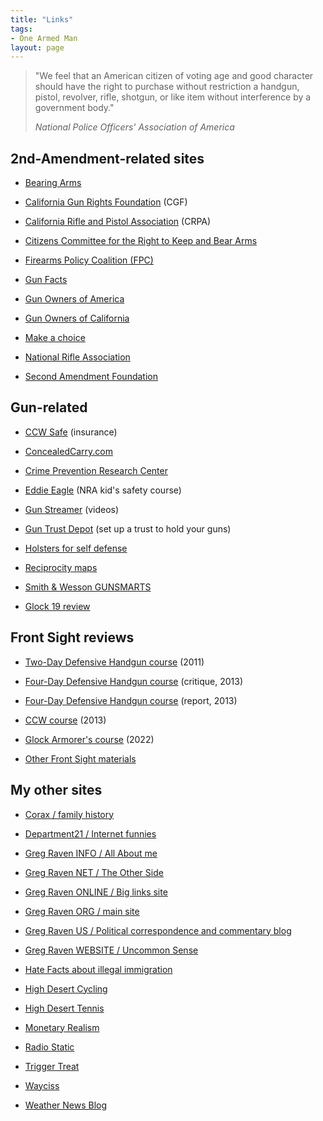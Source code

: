 ```yaml
---
title: "Links"
tags:
- One Armed Man
layout: page
---
```


> "We feel that an American citizen of voting age and good character should have the right to purchase without restriction a handgun, pistol, revolver, rifle, shotgun, or like item without interference by a government body."
>
> <cite>National Police Officers' Association of America</cite>

## 2nd-Amendment-related sites

- [Bearing Arms](https://bearingarms.com/)

- [California Gun Rights Foundation](https://www.cagunrights.org/) (CGF)

- [California Rifle and Pistol Association](https://crpa.org) (CRPA)

- [Citizens Committee for the Right to Keep and Bear Arms](https://www.ccrkba.org)

- [Firearms Policy Coalition (FPC)](https://www.firearmspolicy.org/)

- [Gun Facts](https://www.gunfacts.info/)

- [Gun Owners of America](https://gunowners.org)

- [Gun Owners of California](https://www.gunownersca.com)

- [Make a choice](https://a-human-right.com/)

- [National Rifle Association](https://www.nra.org/)

- [Second Amendment Foundation](https://www.saf.org)

## Gun-related

- [CCW Safe](https://ccwsafe.com) (insurance)

- [ConcealedCarry.com](https://www.concealedcarry.com)

- [Crime Prevention Research Center](https://crimeresearch.org/)

- [Eddie Eagle](https://eddieeagle.nra.org) (NRA kid's safety course)

- [Gun Streamer](https://gunstreamer.com) (videos)

- [Gun Trust Depot](https://guntrustdepot.com/) (set up a trust to hold your guns)

- [Holsters for self defense](https://ammo.com/articles/holsters-self-defense-carrying-concealed)

- [Reciprocity maps](https://www.usacarry.com/concealed_carry_permit_reciprocity_maps.html)

- [Smith & Wesson GUNSMARTS](https://www.smith-wesson.com/gunsmarts/)

- [Glock 19 review](https://www.glocknut.com/reviews/handgun-comparison/index.html)

## Front Sight reviews

- [Two-Day Defensive Handgun course](https://www.heeled.website/reviews/20110920-front-sight-2-day/) (2011)

- [Four-Day Defensive Handgun course](https://www.heeled.website/reviews/20130503-front-sight-4-day/) (critique, 2013)

- [Four-Day Defensive Handgun course](https://www.heeled.website/reviews/20130506-front-sight-2013/) (report, 2013)

- [CCW course](https://www.heeled.website/reviews/20130507-front-sight-ccw/index.php) (2013)

- [Glock Armorer's course](https://www.heeled.website/reviews/20220223-fs-glock-armorer-course/) (2022)

- [Other Front Sight materials](https://www.heeled.website)

## My other sites

- [Corax / family history](https://www.corax.org/)

- [Department21 / Internet funnies](https://www.department21.org/)

- [Greg Raven INFO / All About me](https://www.gregraven.info/)

- [Greg Raven NET / The Other Side](https://www.gregraven.net/)

- [Greg Raven ONLINE / Big links site](https://www.gregraven.online/)

- [Greg Raven ORG / main site](https://www.gregraven.org/)

- [Greg Raven US / Political correspondence and commentary blog](https://www.gregraven.us/)

- [Greg Raven WEBSITE / Uncommon Sense](https://www.gregraven.website/)

- [Hate Facts about illegal immigration](https://www.hatefacts.com/)

- [High Desert Cycling](https://www.hdcycling.org/)

- [High Desert Tennis](https://www.hdtennis.com/)

- [Monetary Realism](https://www.infogristle.com)

- [Radio Static](https://www.greg-raven.com)

- [Trigger Treat](https://www.trigger-treat.com)

- [Wayciss](https://www.wayciss.com)

- [Weather News Blog](https://weathernewsblog.WordPress.com)

